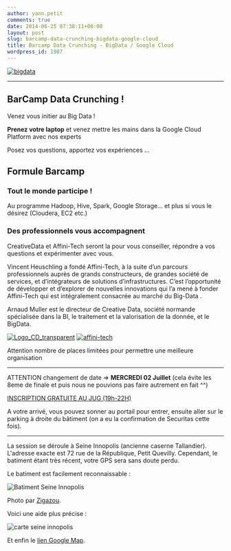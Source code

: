 ```yaml
---
author: yann.petit
comments: true
date: 2014-06-25 07:38:11+00:00
layout: post
slug: barcamp-data-crunching-bigdata-google-cloud
title: Barcamp Data Crunching - BigData / Google Cloud
wordpress_id: 1987
---
```


[![bigdata](http://www.normandyjug.org/wp-content/uploads/2014/06/bigdata-300x206.png)](http://www.normandyjug.org/wp-content/uploads/2014/06/bigdata.png)



* * *





## BarCamp Data Crunching !




Venez vous initier au Big Data !




**Prenez votre laptop** et venez mettre les mains dans la Google Cloud Platform avec nos experts




Posez vos questions, apportez vos expériences ...







## Formule Barcamp




### Tout le monde participe !


Au programme Hadoop, Hive, Spark, Google Storage... et plus si vous le désirez (Cloudera, EC2 etc.)


### Des professionnels vous accompagnent


CreativeData et Affini-Tech seront la pour vous conseiller, répondre a vos questions et expérimenter avec vous.

Vincent Heuschling a fondé Affini-Tech, à la suite d’un parcours professionnels auprès de grands constructeurs, de grandes société de services, et d’intégrateurs de solutions d’infrastructures. C’est l’opportunité de développer et d’explorer de nouvelles innovations qui l’a mené à fonder Affini-Tech qui est intégralement consacrée au marché du Big-Data .

Arnaud Muller est le directeur de Creative Data, société normande spécialisée dans la BI, le traitement et la valorisation de la donnée, et le BigData.

[![Logo_CD_transparent](http://www.normandyjug.org/wp-content/uploads/2014/06/Logo_CD_transparent.png)](http://www.normandyjug.org/wp-content/uploads/2014/06/Logo_CD_transparent.png) [![affini-tech](http://www.normandyjug.org/wp-content/uploads/2014/06/affini-tech.jpeg)](http://www.normandyjug.org/wp-content/uploads/2014/06/affini-tech.jpeg)





Attention nombre de places limitées pour permettre une meilleure organisation



* * *




ATTENTION changement de date => **MERCREDI 02 Juillet** (cela évite les 8eme de finale et puis nous ne pouvions pas faire autrement en fait ^^)




[INSCRIPTION GRATUITE AU JUG (19h-22H)](http://jugevents.org/jugevents/event/54492)


A votre arrivé, vous pouvez sonner au portail pour entrer, ensuite aller sur le parking à droite du bâtiment (on a eu la confirmation de Securitas cette fois).



* * *



La session se déroule à Seine Innopolis (ancienne caserne Tallandier). L'adresse exacte est 72 rue de la République, Petit Quevilly. Cependant, le batiment étant très récent, votre GPS sera sans doute perdu.

Le batiment est facilement reconnaissable :

![Batiment Seine Innopolis](http://www.codeursenseine.com/assets/img/D4K-seineinnopolis.jpg)


Photo par [Zigazou](http://www.flickr.com/photos/zigazou76/9686223521/).


Voici une aide plus précise :

![carte seine innopolis](http://www.codeursenseine.com/assets/img/D4K-seineinnopolis-map.png)

Et enfin le [lien Google Map](https://www.google.fr/maps?sll=49.6613699764283,0.9257406254088969&sspn=1.9345148084234847,5.099799485064161&t=h&q=seine+innopolis,+petit+quevilly&ie=UTF8&hq=seine+innopolis,&hnear=Le+Petit-Quevilly,+Seine-Maritime,+Haute-Normandie&ll=49.428688,1.066261&spn=0.002435,0.003946&z=19&vpsrc=6&iwloc=A&cid=14989999868521566714).
